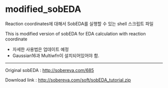 # modified_sobEDA
Reaction coordinates에 대해서 SobEDA를 실행할 수 있는 shell 스크립트 파일

This is modified version of sobEDA for EDA calculation with reaction coordinate

* 자세한 사용법은 업데이트 예정
* Gaussian16과 Multiwfn이 설치되어있어야 함.
-------------------------------------------------------------------------------
Original sobEDA : http://sobereva.com/685

Download link   : http://sobereva.com/soft/sobEDA_tutorial.zip
